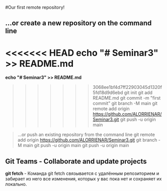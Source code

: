 #Our first remote repository!
 ## …or create a new repository on the command line

<<<<<<< HEAD
 echo "# Seminar3" >> README.md
=======
 **echo "# Seminar3" >> README.md**
>>>>>>> 3068ee1bf4d7ff22903045d1320f5fd18d9d6ebd
git init
git add README.md
git commit -m "first commit"
git branch -M main
git remote add origin https://github.com/ALORRIENAR/Seminar3.git
git push -u origin main


>…or push an existing repository from the command line
git remote add origin https://github.com/ALORRIENAR/Seminar3.git
git branch -M main
git push -u origin main
git push -u origin main

## Git Teams - Collaborate and update projects

**git fetch** - Команда git fetch связывается с удалённым репозиторием и забирает из него все изменения, которых у вас пока нет и сохраняет их локально.
